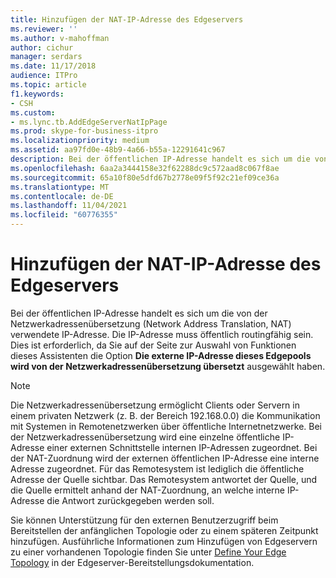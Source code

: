 ```yaml
---
title: Hinzufügen der NAT-IP-Adresse des Edgeservers
ms.reviewer: ''
ms.author: v-mahoffman
author: cichur
manager: serdars
ms.date: 11/17/2018
audience: ITPro
ms.topic: article
f1.keywords:
- CSH
ms.custom:
- ms.lync.tb.AddEdgeServerNatIpPage
ms.prod: skype-for-business-itpro
ms.localizationpriority: medium
ms.assetid: aa97fd0e-48b9-4a66-b55a-12291641c967
description: Bei der öffentlichen IP-Adresse handelt es sich um die von der Netzwerkadressenübersetzung (Network Address Translation, NAT) verwendete IP-Adresse. Die IP-Adresse muss öffentlich routingfähig sein. Dies ist erforderlich, da Sie auf der Seite zur Auswahl von Funktionen dieses Assistenten die Option Die externe IP-Adresse dieses Edgepools wird von der Netzwerkadressenübersetzung übersetzt ausgewählt haben.
ms.openlocfilehash: 6aa2a3444158e32f62288dc9c572aad8c067f8ae
ms.sourcegitcommit: 65a10f80e5dfd67b2778e09f5f92c21ef09ce36a
ms.translationtype: MT
ms.contentlocale: de-DE
ms.lasthandoff: 11/04/2021
ms.locfileid: "60776355"
---
```

# <a name="add-edge-server-nat-ip"></a>Hinzufügen der NAT-IP-Adresse des Edgeservers

Bei der öffentlichen IP-Adresse handelt es sich um die von der Netzwerkadressenübersetzung (Network Address Translation, NAT) verwendete IP-Adresse. Die IP-Adresse muss öffentlich routingfähig sein. Dies ist erforderlich, da Sie auf der Seite zur Auswahl von Funktionen dieses Assistenten die Option **Die externe IP-Adresse dieses Edgepools wird von der Netzwerkadressenübersetzung übersetzt** ausgewählt haben.

> [!NOTE]
> Die Netzwerkadressenübersetzung ermöglicht Clients oder Servern in einem privaten Netzwerk (z. B. der Bereich 192.168.0.0) die Kommunikation mit Systemen in Remotenetzwerken über öffentliche Internetnetzwerke. Bei der Netzwerkadressenübersetzung wird eine einzelne öffentliche IP-Adresse einer externen Schnittstelle internen IP-Adressen zugeordnet. Bei der NAT-Zuordnung wird der externen öffentlichen IP-Adresse eine interne Adresse zugeordnet. Für das Remotesystem ist lediglich die öffentliche Adresse der Quelle sichtbar. Das Remotesystem antwortet der Quelle, und die Quelle ermittelt anhand der NAT-Zuordnung, an welche interne IP-Adresse die Antwort zurückgegeben werden soll.

Sie können Unterstützung für den externen Benutzerzugriff beim Bereitstellen der anfänglichen Topologie oder zu einem späteren Zeitpunkt hinzufügen. Ausführliche Informationen zum Hinzufügen von Edgeservern zu einer vorhandenen Topologie finden Sie unter [Define Your Edge Topology](/previous-versions/office/lync-server-2013/lync-server-2013-define-your-edge-topology) in der Edgeserver-Bereitstellungsdokumentation.